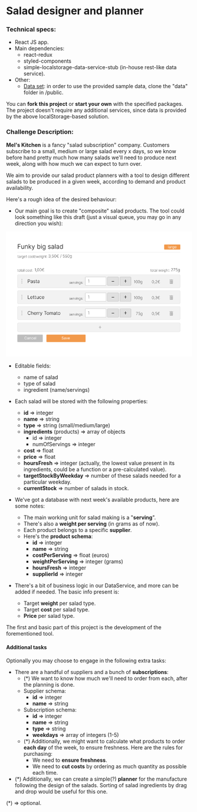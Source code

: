 # Salad designer and planner
### Technical specs:
- React JS app.
- Main dependencies:
  - react-redux
  - styled-components
  - simple-localstorage-data-service-stub (in-house rest-like data service).
- Other:
  - [Data set](https://github.com/mpicpus/challenge-data-set-1): in order to use the provided sample data, clone the "data" folder in /public.

You can **fork this project** or **start your own** with the specified packages. The project doesn't require any additional services, since data is provided by the above localStorage-based solution.

### Challenge Description:
**Mel's Kitchen** is a fancy "salad subscription" company. Customers subscribe to a small, medium or large salad every x days, so we know before hand pretty much how many salads we'll need to produce next week, along with how much we can expect to turn over.

We aim to provide our salad product planners with a tool to design different salads to be produced in a given week, according to demand and product availability.

Here's a rough idea of the desired behaviour:

- Our main goal is to create "composite" salad products. The tool could look something like this draft (just a visual queue, you may go in any direction you wish):

![screenshot1.png](readme/screenshot1.png)
  - Editable fields:
    - name of salad
    - type of salad
    - ingredient (name/servings) 


- Each salad will be stored with the following properties:
  - **id** => integer
  - **name** => string
  - **type** => string (small/medium/large)
  - **ingredients** (products) => array of objects
    - id => integer
    - numOfServings => integer
  - **cost** => float
  - **price** => float
  - **hoursFresh** => integer (actually, the lowest value present in its ingredients, could be a function or a pre-calculated value).
  - **targetStockByWeekday** => number of these salads needed for a particular weekday.
  - **currentStock** => number of salads in stock.
- We've got a database with next week's available products, here are some notes:
  - The main working unit for salad making is a "**serving**".
  - There's also a **weight per serving** (in grams as of now).
  - Each product belongs to a specific **supplier**.
  - Here's the **product schema**:
    - **id** => integer
    - **name** => string
    - **costPerServing** => float (euros)
    - **weightPerServing** => integer (grams)
    - **hoursFresh** => integer
    - **supplierId** => integer
- There's a bit of business logic in our DataService, and more can be added if needed. The basic info present is:
  - Target **weight** per salad type.
  - Target **cost** per salad type.
  - **Price** per salad type.

The first and basic part of this project is the development of the forementioned tool.

#### Additional tasks
Optionally you may choose to engage in the following extra tasks:

- There are a handful of suppliers and a bunch of **subscriptions**:
  - (\*) We want to know how much we'll need to order from each, after the planning is done.
  - Supplier schema:
    - **id** => integer
    - **name** => string
  - Subscription schema:
    - **id** => integer
    - **name** => string
    - **type** => string
    - **weekdays** => array of integers (1-5)
  - (\*) Additionally, we might want to calculate what products to order **each day** of the week, to ensure freshness. Here are the rules for purchasing:
    - We need to **ensure freshness**.
    - We need to **cut costs** by ordering as much quantity as possible each time.
- (\*) Additionally, we can create a simple(?) **planner** for the manufacture following the design of the salads. Sorting of salad ingredients by drag and drop would be useful for this one.

<footnote>(\*) => optional.</footnote>